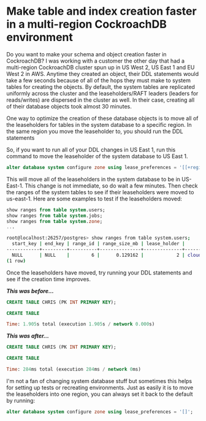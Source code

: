 # Make table and index creation faster in a multi-region CockroachDB environment

Do you want to make your schema and object creation faster in CockroachDB?  I was working with a customer the other day that had a multi-region CockroachDB cluster spun up in US West 2, US East 1 and EU West 2 in AWS.  Anytime they created an object, their DDL statements would take a few seconds because of all of the hops they must make to system tables for creating the objects.  By default, the system tables are replicated uniformly across the cluster and the leaseholders/RAFT leaders (leaders for reads/writes) are dispersed in the cluster as well.  In their case, creating all of their database objects took almost 30 minutes.

One way to optimize the creation of these database objects is to move all of the leaseholders for tables in the system database to a specific region.  In the same region you move the leaseholder to, you should run the DDL statements

So, if you want to run all of your DDL changes in US East 1, run this command to move the leaseholder of the system database to US East 1.

```sql
alter database system configure zone using lease_preferences = '[[+region=us-east-1]]';
```

This will move all of the leaseholders in the system database to be in US-East-1.   This change is not immediate, so do wait a few minutes.  Then check the ranges of the system tables to see if their leaseholders were moved to us-east-1.  Here are some examples to test if the leaseholders moved:

```sql
show ranges from table system.users;
show ranges from table system.jobs;
show ranges from table system.zone;
...
```

```bash
root@localhost:26257/postgres> show ranges from table system.users;
  start_key | end_key | range_id | range_size_mb | lease_holder |           lease_holder_locality            | replicas |                                                            replica_localities
------------+---------+----------+---------------+--------------+--------------------------------------------+----------+-------------------------------------------------------------------------------------------------------------------------------------------
  NULL      | NULL    |        6 |      0.129162 |            2 | cloud=aws,region=us-east-1,zone=us-east-1b | {1,2,3}  | {"cloud=aws,region=us-west-2,zone=us-west-2b","cloud=aws,region=us-east-1,zone=us-east-1b","cloud=aws,region=eu-west-1,zone=eu-west-1b"}
(1 row)
```

Once the leaseholders have moved, try running your DDL statements and see if the creation time improves.

***This was before...***

```sql
CREATE TABLE CHRIS (PK INT PRIMARY KEY);

CREATE TABLE

Time: 1.905s total (execution 1.905s / network 0.000s)
```

***This was after...***

```sql
CREATE TABLE CHRIS (PK INT PRIMARY KEY);

CREATE TABLE

Time: 284ms total (execution 284ms / network 0ms)
```

I'm not a fan of changing system database stuff but sometimes this helps for setting up tests or recreating environments.  Just as easily it is to move the leaseholders into one region, you can always set it back to the default by running:

```sql
alter database system configure zone using lease_preferences = '[]';
```

